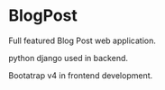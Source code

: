 # BlogPost
Full featured Blog Post web application.


python django used in backend.


Bootatrap v4 in frontend development.
